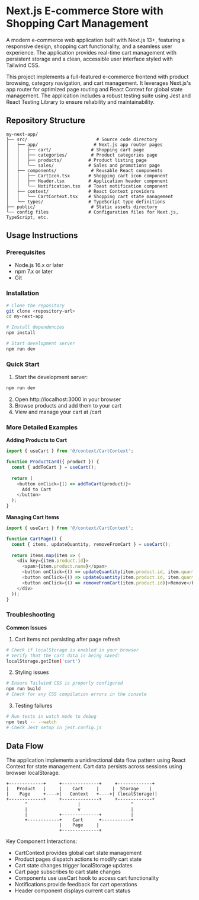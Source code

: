 # Next.js E-commerce Store with Shopping Cart Management

A modern e-commerce web application built with Next.js 13+, featuring a responsive design, shopping cart functionality, and a seamless user experience. The application provides real-time cart management with persistent storage and a clean, accessible user interface styled with Tailwind CSS.

This project implements a full-featured e-commerce frontend with product browsing, category navigation, and cart management. It leverages Next.js's app router for optimized page routing and React Context for global state management. The application includes a robust testing suite using Jest and React Testing Library to ensure reliability and maintainability.

## Repository Structure
```
my-next-app/
├── src/                          # Source code directory
│   ├── app/                     # Next.js app router pages
│   │   ├── cart/               # Shopping cart page
│   │   ├── categories/         # Product categories page
│   │   ├── products/          # Product listing page
│   │   └── sales/             # Sales and promotions page
│   ├── components/             # Reusable React components
│   │   ├── CartIcon.tsx       # Shopping cart icon component
│   │   ├── Header.tsx         # Application header component
│   │   └── Notification.tsx   # Toast notification component
│   ├── context/               # React Context providers
│   │   └── CartContext.tsx    # Shopping cart state management
│   └── types/                 # TypeScript type definitions
├── public/                     # Static assets directory
└── config files               # Configuration files for Next.js, TypeScript, etc.
```

## Usage Instructions
### Prerequisites
- Node.js 16.x or later
- npm 7.x or later
- Git

### Installation

```bash
# Clone the repository
git clone <repository-url>
cd my-next-app

# Install dependencies
npm install

# Start development server
npm run dev
```

### Quick Start
1. Start the development server:
```bash
npm run dev
```
2. Open http://localhost:3000 in your browser
3. Browse products and add them to your cart
4. View and manage your cart at /cart

### More Detailed Examples

**Adding Products to Cart**
```typescript
import { useCart } from '@/context/CartContext';

function ProductCard({ product }) {
  const { addToCart } = useCart();
  
  return (
    <button onClick={() => addToCart(product)}>
      Add to Cart
    </button>
  );
}
```

**Managing Cart Items**
```typescript
import { useCart } from '@/context/CartContext';

function CartPage() {
  const { items, updateQuantity, removeFromCart } = useCart();
  
  return items.map(item => (
    <div key={item.product.id}>
      <span>{item.product.name}</span>
      <button onClick={() => updateQuantity(item.product.id, item.quantity + 1)}>+</button>
      <button onClick={() => updateQuantity(item.product.id, item.quantity - 1)}>-</button>
      <button onClick={() => removeFromCart(item.product.id)}>Remove</button>
    </div>
  ));
}
```

### Troubleshooting

**Common Issues**

1. Cart items not persisting after page refresh
```bash
# Check if localStorage is enabled in your browser
# Verify that the cart data is being saved:
localStorage.getItem('cart')
```

2. Styling issues
```bash
# Ensure Tailwind CSS is properly configured
npm run build
# Check for any CSS compilation errors in the console
```

3. Testing failures
```bash
# Run tests in watch mode to debug
npm test -- --watch
# Check Jest setup in jest.config.js
```

## Data Flow

The application implements a unidirectional data flow pattern using React Context for state management. Cart data persists across sessions using browser localStorage.

```ascii
+-------------+     +--------------+     +-------------+
|   Product   |     |    Cart     |     |  Storage    |
|    Page     +---->|   Context   +---->| (localStorage)|
+-------------+     +--------------+     +-------------+
       ^                   |                   ^
       |                   v                   |
       |            +--------------+           |
       +------------+    Cart      +-----------+
                    |    Page     |
                    +--------------+
```

Key Component Interactions:
- CartContext provides global cart state management
- Product pages dispatch actions to modify cart state
- Cart state changes trigger localStorage updates
- Cart page subscribes to cart state changes
- Components use useCart hook to access cart functionality
- Notifications provide feedback for cart operations
- Header component displays current cart status